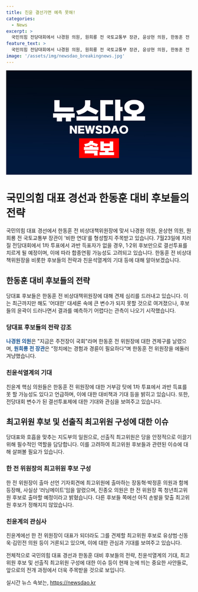 ```yaml
---
title: 친윤 결선가면 예측 못해!
categories:
  - News
excerpt: >
  국민의힘 전당대회에서 나경원 의원, 원희룡 전 국토교통부 장관, 윤상현 의원, 한동훈 전 비상대책위원장이 당대표 경선에 참여하며 한동훈 대 비한동훈 구도로 대회가 전개될 전망이다. 1차 투표에서 과반 득표자가 없을 경우 7월28일 1·2위 후보만으로 결선투표를 진행할 예정이며, 친윤석열계에서도 결선투표에 기대를 걸고 있다. 전당대회 변수로 최고위원 후보 논란과 친윤계의 영향력도 주목받는 가운데, 당료들의 지지가 중요한 전망이다.
feature_text: >
  국민의힘 전당대회에서 나경원 의원, 원희룡 전 국토교통부 장관, 윤상현 의원, 한동훈 전 비상대책위원장이 당대표 경선에 참여하며 한동훈 대 비한동훈 구도로 대회가 전개될 전망이다. 1차 투표에서 과반 득표자가 없을 경우 7월28일 1·2위 후보만으로 결선투표를 진행할 예정이며, 친윤석열계에서도 결선투표에 기대를 걸고 있다. 전당대회 변수로 최고위원 후보 논란과 친윤계의 영향력도 주목받는 가운데, 당료들의 지지가 중요한 전망이다.
image: '/assets/img/newsdao_breakingnews.jpg'
---
```


<p><img src="/assets/img/newsdao_breakingnews.jpg" alt="pcversion 속보" /></p>

<h1>국민의힘 대표 경선과 한동훈 대비 후보들의 전략</h1>

<p>국민의힘 대표 경선에서 한동훈 전 비상대책위원장에 맞서 나경원 의원, 윤상현 의원, 원희룡 전 국토교통부 장관이 '비한 연대'를 형성할지 주목받고 있습니다. 7월23일에 치러질 전당대회에서 1차 투표에서 과반 득표자가 없을 경우, 1·2위 후보만으로 결선투표를 치르게 될 예정이며, 이에 따라 합종연횡 가능성도 고려되고 있습니다. 한동훈 전 비상대책위원장을 비롯한 후보들의 전략과 친윤석열계의 기대 등에 대해 알아보겠습니다.</p>

<h2>한동훈 대비 후보들의 전략</h2>

<p data-ke-size="size16">당대표 후보들은 한동훈 전 비상대책위원장에 대해 견제 심리를 드러내고 있습니다. 이는 최근까지만 해도 '어대한' 대세론 속에 큰 변수가 되지 못할 것으로 여겨졌으나, 후보들의 윤곽이 드러나면서 결과를 예측하기 어렵다는 관측이 나오기 시작했습니다.</p>

<h3>당대표 후보들의 전략 강조</h3>

<p data-ke-size="size16"><b><span style="color: #1a5490;">나경원 의원</span></b>은 "지금은 주전장이 국회"라며 한동훈 전 위원장에 대한 견제구를 날렸으며, <b><span style="color: #1a5490;">원희룡 전 장관</span></b>은 “정치에는 경험과 경륜이 필요하다”며 한동훈 전 위원장을 에둘러 겨냥했습니다.</p>

<h3>친윤석열계의 기대</h3>

<p data-ke-size="size16">친윤계 핵심 의원들은 한동훈 전 위원장에 대한 거부감 탓에 1차 투표에서 과반 득표를 못 할 가능성도 있다고 언급하며, 이에 대한 대비책과 기대 등을 밝히고 있습니다. 또한, 전당대회 변수가 된 결선투표제에 대한 기대와 관심을 보여주고 있습니다.</p>

<h2>최고위원 후보 및 선출직 최고위원 구성에 대한 이슈</h2>

<p data-ke-size="size16">당대표와 호흡을 맞추는 지도부의 일원으로, 선출직 최고위원은 당을 안정적으로 이끌기 위해 필수적인 역할을 담당합니다. 이를 고려하여 최고위원 후보들과 관련된 이슈에 대해 살펴볼 필요가 있습니다.</p>

<h3>한 전 위원장의 최고위원 후보 구성</h3>

<p data-ke-size="size16">한 전 위원장이 출마 선언 기자회견에 최고위원에 출마하는 장동혁·박정훈 의원과 함께 등장해, 사실상 ‘러닝메이트’임을 알렸으며, 진종오 의원은 한 전 위원장 쪽 청년최고위원 후보로 출마할 예정이라고 밝혔습니다. 다른 후보들 쪽에선 아직 손발을 맞출 최고위원 후보가 정해지지 않았습니다.</p>

<h3>친윤계의 관심사</h3>

<p data-ke-size="size16">친윤계에선 한 전 위원장이 대표가 되더라도 그를 견제할 최고위원 후보로 유상범·신동욱·김민전 의원 등이 거론되고 있으며, 이에 대한 관심과 기대를 보여주고 있습니다.</p>

<p>전체적으로 국민의힘 대표 경선과 한동훈 대비 후보들의 전략, 친윤석열계의 기대, 최고위원 후보 및 선출직 최고위원 구성에 대한 이슈 등이 현재 눈에 띄는 중요한 사안들로, 앞으로의 전개 과정에서 더욱 주목받을 것으로 보입니다.</p>
실시간 뉴스 속보는, <a href="https://newsdao.kr" rel="dofollow">https://newsdao.kr</a>


